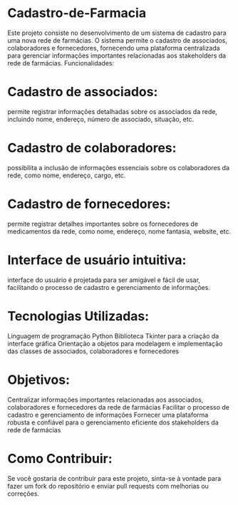 # Cadastro-de-Farmacia
Este projeto consiste no desenvolvimento de um sistema de cadastro para uma nova rede de farmácias. O sistema permite o cadastro de associados, colaboradores e fornecedores, fornecendo uma plataforma centralizada para gerenciar informações importantes relacionadas aos stakeholders da rede de farmácias.
Funcionalidades:

# Cadastro de associados: 
permite registrar informações detalhadas sobre os associados da rede, incluindo nome, endereço, número de associado, situação, etc.
# Cadastro de colaboradores: 
possibilita a inclusão de informações essenciais sobre os colaboradores da rede, como nome, endereço, cargo, etc.
# Cadastro de fornecedores: 
permite registrar detalhes importantes sobre os fornecedores de medicamentos da rede, como nome, endereço, nome fantasia, website, etc.
# Interface de usuário intuitiva: 
interface do usuário é projetada para ser amigável e fácil de usar, facilitando o processo de cadastro e gerenciamento de informações.

# Tecnologias Utilizadas:

Linguagem de programação Python
Biblioteca Tkinter para a criação da interface gráfica
Orientação a objetos para modelagem e implementação das classes de associados, colaboradores e fornecedores

# Objetivos:

Centralizar informações importantes relacionadas aos associados, colaboradores e fornecedores da rede de farmácias
Facilitar o processo de cadastro e gerenciamento de informações
Fornecer uma plataforma robusta e confiável para o gerenciamento eficiente dos stakeholders da rede de farmácias

# Como Contribuir:
Se você gostaria de contribuir para este projeto, sinta-se à vontade para fazer um fork do repositório e enviar pull requests com melhorias ou correções.
